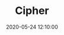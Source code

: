 ---
layout: inner 
position: right
title: 'Cipher'
date: 2020-05-24 12:10:00
categories: development
tags: Golang
featured_image: '/img/posts/cipher_cli.JPG'
project_link: 'https://github.com/xvxd4sh/Cipher'
button_icon: 'github'
button_text: 'github'
lead_text: "To aide encryption and decryption of messages by prodiving a tool that allows individuals to do so all from the comfort of the command line"
---